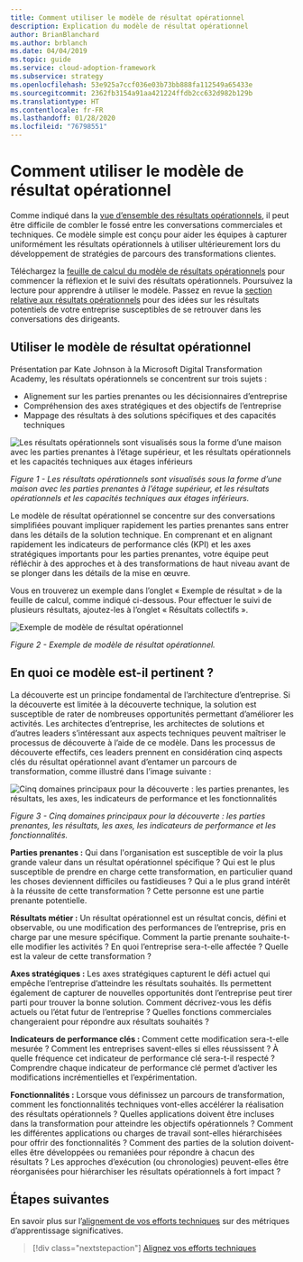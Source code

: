 ```yaml
---
title: Comment utiliser le modèle de résultat opérationnel
description: Explication du modèle de résultat opérationnel
author: BrianBlanchard
ms.author: brblanch
ms.date: 04/04/2019
ms.topic: guide
ms.service: cloud-adoption-framework
ms.subservice: strategy
ms.openlocfilehash: 53e925a7ccf036e03b73bb888fa112549a65433e
ms.sourcegitcommit: 2362fb3154a91aa421224ffdb2cc632d982b129b
ms.translationtype: HT
ms.contentlocale: fr-FR
ms.lasthandoff: 01/28/2020
ms.locfileid: "76798551"
---
```

# <a name="how-to-use-the-business-outcome-template"></a>Comment utiliser le modèle de résultat opérationnel

Comme indiqué dans la [vue d’ensemble des résultats opérationnels](./index.md), il peut être difficile de combler le fossé entre les conversations commerciales et techniques. Ce modèle simple est conçu pour aider les équipes à capturer uniformément les résultats opérationnels à utiliser ultérieurement lors du développement de stratégies de parcours des transformations clientes.

Téléchargez la [feuille de calcul du modèle de résultats opérationnels](https://archcenter.blob.core.windows.net/cdn/business-outcome-template.xlsx) pour commencer la réflexion et le suivi des résultats opérationnels. Poursuivez la lecture pour apprendre à utiliser le modèle. Passez en revue la [section relative aux résultats opérationnels](./index.md) pour des idées sur les résultats potentiels de votre entreprise susceptibles de se retrouver dans les conversations des dirigeants.

<!-- markdownlint-disable MD026 -->

## <a name="use-the-business-outcome-template"></a>Utiliser le modèle de résultat opérationnel

Présentation par Kate Johnson à la Microsoft Digital Transformation Academy, les résultats opérationnels se concentrent sur trois sujets :

- Alignement sur les parties prenantes ou les décisionnaires d’entreprise
- Compréhension des axes stratégiques et des objectifs de l’entreprise
- Mappage des résultats à des solutions spécifiques et des capacités techniques

![Les résultats opérationnels sont visualisés sous la forme d’une maison avec les parties prenantes à l’étage supérieur, et les résultats opérationnels et les capacités techniques aux étages inférieurs](../../_images/strategy/business-outcome-house.png)

*Figure 1 - Les résultats opérationnels sont visualisés sous la forme d’une maison avec les parties prenantes à l’étage supérieur, et les résultats opérationnels et les capacités techniques aux étages inférieurs.*

Le modèle de résultat opérationnel se concentre sur des conversations simplifiées pouvant impliquer rapidement les parties prenantes sans entrer dans les détails de la solution technique. En comprenant et en alignant rapidement les indicateurs de performance clés (KPI) et les axes stratégiques importants pour les parties prenantes, votre équipe peut réfléchir à des approches et à des transformations de haut niveau avant de se plonger dans les détails de la mise en œuvre.

Vous en trouverez un exemple dans l’onglet « Exemple de résultat » de la feuille de calcul, comme indiqué ci-dessous. Pour effectuer le suivi de plusieurs résultats, ajoutez-les à l’onglet « Résultats collectifs ».

![Exemple de modèle de résultat opérationnel](../../_images/strategy/business-outcome-template.png)

*Figure 2 - Exemple de modèle de résultat opérationnel.*

## <a name="why-is-this-template-relevant"></a>En quoi ce modèle est-il pertinent ?

La découverte est un principe fondamental de l’architecture d’entreprise. Si la découverte est limitée à la découverte technique, la solution est susceptible de rater de nombreuses opportunités permettant d’améliorer les activités. Les architectes d’entreprise, les architectes de solutions et d’autres leaders s’intéressant aux aspects techniques peuvent maîtriser le processus de découverte à l’aide de ce modèle. Dans les processus de découverte effectifs, ces leaders prennent en considération cinq aspects clés du résultat opérationnel avant d’entamer un parcours de transformation, comme illustré dans l’image suivante :

![Cinq domaines principaux pour la découverte : les parties prenantes, les résultats, les axes, les indicateurs de performance et les fonctionnalités](../../_images/strategy/business-outcome-focus-areas.png)

*Figure 3 - Cinq domaines principaux pour la découverte : les parties prenantes, les résultats, les axes, les indicateurs de performance et les fonctionnalités.*

**Parties prenantes :** Qui dans l'organisation est susceptible de voir la plus grande valeur dans un résultat opérationnel spécifique ? Qui est le plus susceptible de prendre en charge cette transformation, en particulier quand les choses deviennent difficiles ou fastidieuses ? Qui a le plus grand intérêt à la réussite de cette transformation ? Cette personne est une partie prenante potentielle.

**Résultats métier :** Un résultat opérationnel est un résultat concis, défini et observable, ou une modification des performances de l’entreprise, pris en charge par une mesure spécifique. Comment la partie prenante souhaite-t-elle modifier les activités ? En quoi l’entreprise sera-t-elle affectée ? Quelle est la valeur de cette transformation ?

**Axes stratégiques :** Les axes stratégiques capturent le défi actuel qui empêche l’entreprise d’atteindre les résultats souhaités. Ils permettent également de capturer de nouvelles opportunités dont l’entreprise peut tirer parti pour trouver la bonne solution. Comment décrivez-vous les défis actuels ou l’état futur de l’entreprise ? Quelles fonctions commerciales changeraient pour répondre aux résultats souhaités ?

**Indicateurs de performance clés :** Comment cette modification sera-t-elle mesurée ? Comment les entreprises savent-elles si elles réussissent ? À quelle fréquence cet indicateur de performance clé sera-t-il respecté ? Comprendre chaque indicateur de performance clé permet d’activer les modifications incrémentielles et l’expérimentation.

**Fonctionnalités :** Lorsque vous définissez un parcours de transformation, comment les fonctionnalités techniques vont-elles accélérer la réalisation des résultats opérationnels ? Quelles applications doivent être incluses dans la transformation pour atteindre les objectifs opérationnels ? Comment les différentes applications ou charges de travail sont-elles hiérarchisées pour offrir des fonctionnalités ? Comment des parties de la solution doivent-elles être développées ou remaniées pour répondre à chacun des résultats ? Les approches d’exécution (ou chronologies) peuvent-elles être réorganisées pour hiérarchiser les résultats opérationnels à fort impact ?

## <a name="next-steps"></a>Étapes suivantes

En savoir plus sur l’[alignement de vos efforts techniques](../learning-metrics.md) sur des métriques d’apprentissage significatives.

> [!div class="nextstepaction"]
> [Alignez vos efforts techniques](../learning-metrics.md)
